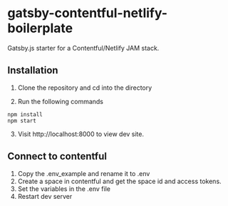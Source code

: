 # gatsby-contentful-netlify-boilerplate
Gatsby.js starter for a Contentful/Netlify JAM stack.

## Installation

1. Clone the repository and cd into the directory

2. Run the following commands
```
npm install
npm start
```

3. Visit http://localhost:8000 to view dev site.

## Connect to contentful

1. Copy the .env_example and rename it to .env
2. Create a space in contentful and get the space id and access tokens.
3. Set the variables in the .env file
4. Restart dev server
